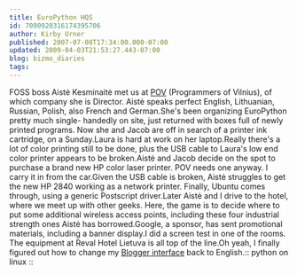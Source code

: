 ```yaml
---
title: EuroPython HQS
id: 7090920316174395706
author: Kirby Urner
published: 2007-07-08T17:34:00.000-07:00
updated: 2009-04-03T21:53:27.443-07:00
blog: bizmo_diaries
tags: 
---
```


[](https://blogger.googleusercontent.com/img/b/R29vZ2xl/AVvXsEg64pnEqB_seDdOIvajU-pSVcwsiiQ_socm4osdUGiZ_AqQ1CCNVVqeXxXwIsDwbVLKbctWUt0OoXLoFMqPbY0bOUQUy_cCKWlwQXwI3TArxiEMjbZkifrTrsffRVWzupzI3AcK/s1600-h/ariste.jpg)FOSS boss Aistė Kesminaitė met us at [POV](http://www.pov.lt/) (Programmers of Vilnius), of which company she is Director.  Aistė speaks perfect English, Lithuanian, Russian, Polish, also French and German.She's been organizing EuroPython pretty much single- handedly on site, just returned with boxes full of newly printed programs.  Now she and Jacob are off in search of a printer ink cartridge, on a Sunday.Laura is hard at work on her laptop.[](https://blogger.googleusercontent.com/img/b/R29vZ2xl/AVvXsEgib_JU8_Z6CZ61dSKwq9Zqtlk8sXE9WFitH-Gd4RQjwpibAIyQ09V0YH1dki_wlDDrXv71ZCMFg8cL69Q6lymK5zeKLG6lpvGQV2qnmqRoevpYxEePjgC6v-6uHrqLbvCumdPc/s1600-h/hardatwork.jpg)Really there's a lot of color printing still to be done, plus the USB cable to Laura's low end color printer appears to be broken.Aistė and Jacob decide on the spot to purchase a brand new HP color laser printer.  POV needs one anyway. I carry it in from the car.Given the USB cable is broken, Aistė struggles to get the new HP 2840 working as a network printer.  Finally, Ubuntu comes through, using a generic Postscript driver.[](https://blogger.googleusercontent.com/img/b/R29vZ2xl/AVvXsEgOffi3DIMtSyGT_wG_oYHmRidgvbjLu4r7y-A5LJfBJF50F6Cv9_KKmgnaoNaj-aeXTMR83Gt8WPDbSK3Fbr5aE5zeIv9xmK-Bev2CV0O8iU8x94XDA5ayupRaDfV150XKYxYI/s1600-h/newprinter.jpg)Later Aistė and I drive to the hotel, where we meet up with other geeks.  Here, the game is to decide where to put some additional wireless access points, including these four industrial strength ones Aistė has borrowed.[](https://blogger.googleusercontent.com/img/b/R29vZ2xl/AVvXsEh24BgCXXJCh35X7ivISPI2m1unO1x3dCrvw5WuK2x7vQbN1t3H5LCd3U2Bkl6YdcCiJj5Tq_c1aH8RX8b0CBMSDjS4J7m9-_KHYurHD7J0cFgO5vY3lvoUenALG1lMT3F458Cn/s1600-h/hotspot.jpg)Google, a sponsor, has sent promotional materials, including a banner display.[](https://blogger.googleusercontent.com/img/b/R29vZ2xl/AVvXsEiDxmgPXVrCrEIZOyc9s8Bc9VDjHNGPkQWKKU_Nc6dg1foDDFR3OYMTbgRnx8JD8_Rt9AIAR0KTGfP8i9d4dPL916mBxkT_bLXm8bUrOc0Exqt9BKCGmnS430uIptM8ySVelbCk/s1600-h/googlebanner.jpg)I did a screen test in one of the rooms.  The equipment at Reval Hotel Lietuva is all top of the line.[](https://blogger.googleusercontent.com/img/b/R29vZ2xl/AVvXsEjBwL5qSNaIqSsFh5q0YzgFeEvf9pZNVkXX_c0fCt8QwJbnX7_cS9XbWvslsjWBh8lluzVwVTUnh4ePbeqT_r7nOe8KJ6YNFomjWZUi0kYtMezM49P78d3Aa8YfjsMyzdk_AXmw/s1600-h/screentest.jpg)Oh yeah, I finally figured out how to change my [Blogger interface](http://controlroom.blogspot.com/2007/07/blogger-control-panel-in-lithuanian.html) back to English.[](https://blogger.googleusercontent.com/img/b/R29vZ2xl/AVvXsEhRh0w-it-njMGph1bS_V7wvZXd2BBjSdYHHf3zAkjWoGwIal216ql7PS2bBW6myYdKAivTzyf3gDcpyi48JXwwJ0IG3-UWIjtokThKaZUHNdJMfBEaRYwfF8a5b7v0RI61wEh5/s1600-h/python_on_linux.jpg):: python on linux ::
